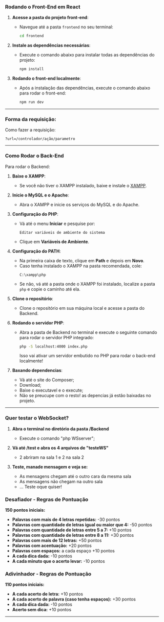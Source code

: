 ### Rodando o Front-End em React

1. **Acesse a pasta do projeto front-end**:
   - Navegue até a pasta `frontend` no seu terminal:
     ```bash
     cd frontend
     ```

2. **Instale as dependências necessárias**:
   - Execute o comando abaixo para instalar todas as dependências do projeto:
     ```bash
     npm install
     ```

3. **Rodando o front-end localmente**:
   - Após a instalação das dependências, execute o comando abaixo para rodar o front-end:
     ```bash
     npm run dev
     ```

---

### Forma da requisição:

Como fazer a requisição:

```
?url=/controlador/ação/parametro
```

---

### Como Rodar o Back-End

Para rodar o Backend:

1. **Baixe o XAMPP**:
   - Se você não tiver o XAMPP instalado, baixe e instale o [XAMPP](https://www.apachefriends.org/pt_br/index.html).

2. **Inicie o MySQL e o Apache**:
   - Abra o XAMPP e inicie os serviços do MySQL e do Apache.

3. **Configuração do PHP**:
   - Vá até o menu **Iniciar** e pesquise por:
     ```
     Editar variáveis de ambiente do sistema
     ```
   - Clique em **Variáveis de Ambiente**.

4. **Configuração do PATH**:
   - Na primeira caixa de texto, clique em **Path** e depois em **Novo**.
   - Caso tenha instalado o XAMPP na pasta recomendada, cole:
     ```
     C:\xampp\php
     ```
   - Se não, vá até a pasta onde o XAMPP foi instalado, localize a pasta `php` e copie o caminho até ela.

5. **Clone o repositório**:
   - Clone o repositório em sua máquina local e acesse a pasta do Backend.

6. **Rodando o servidor PHP**:
   - Abra a pasta de Backend no terminal e execute o seguinte comando para rodar o servidor PHP integrado:
     ```bash
     php -S localhost:4000 index.php
     ```
     Isso vai ativar um servidor embutido no PHP para rodar o back-end localmente!

7. **Baxando dependencias**:
   - Vá até o site do Composer;
   - Download;
   - Baixe o executavel e o execute;
   - Não se preucupe com o resto! as depencias já estão baixadas no projeto.

---

### Quer testar o WebSocket?

1. **Abra o terminal no diretório da pasta /Backend**
   - Execute o comando "php WSserver";

2. **Vá até /test e abra os 4 arquivos de "testeWS"**
   - 2 abriram na sala 1 e 2 na sala 2

3. **Teste, manade mensagem e veja se:**
   - As mensagens chegam até o outro cara da mesma sala 
   - As mensagens não chegam na outro sala
   - ... Teste oque quiser!


### Desafiador - Regras de Pontuação

**150 pontos iniciais:**

- **Palavras com mais de 4 letras repetidas:** -30 pontos
- **Palavras com quantidade de letras igual ou maior que 4:** -50 pontos
- **Palavras com quantidade de letras entre 5 a 7:** +10 pontos
- **Palavras com quantidade de letras entre 8 a 11:** +30 pontos
- **Palavras com mais de 12 letras:** +50 pontos
- **Palavras com acentuação:** +20 pontos
- **Palavras com espaços:** a cada espaço +10 pontos
- **A cada dica dada:** -10 pontos
- **A cada minuto que o acerto levar:** -10 pontos

### Adivinhador - Regras de Pontuação

**110 pontos iniciais:**

- **A cada acerto de letra:** +10 pontos
- **A cada acerto de palavra (caso tenha espaços):** +30 pontos
- **A cada dica dada:** -10 pontos
- **Acerto sem dica:** +10 pontos

---

